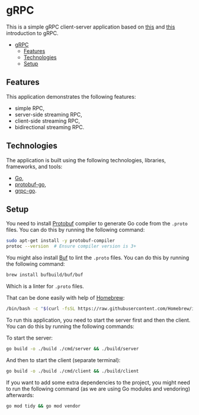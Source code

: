# gRPC

This is a simple gRPC client-server application based on [this](https://grpc.io/docs/languages/go/quickstart/) and [this](https://grpc.io/docs/languages/go/basics/) introduction to gRPC.

- [gRPC](#grpc)
  - [Features](#features)
  - [Technologies](#technologies)
  - [Setup](#setup)

## Features

This application demonstrates the following features:

- simple RPC,
- server-side streaming RPC,
- client-side streaming RPC,
- bidirectional streaming RPC.

## Technologies

The application is built using the following technologies, libraries, frameworks, and tools:

- [Go](https://golang.org/),
- [protobuf-go](https://github.com/protocolbuffers/protobuf-go),
- [grpc-go](https://github.com/grpc/grpc-go).

## Setup

You need to install [Protobuf](https://protobuf.dev/) compiler to generate Go code from the `.proto` files. You can do this by running the following command:

```bash
sudo apt-get install -y protobuf-compiler
protoc --version  # Ensure compiler version is 3+
```

You might also install [Buf](https://github.com/bufbuild/buf) to lint the `.proto` files. You can do this by running the following command:

```bash
brew install bufbuild/buf/buf
```

Which is a linter for `.proto` files.

That can be done easily with help of [Homebrew](https://brew.sh/):

```bash
/bin/bash -c "$(curl -fsSL https://raw.githubusercontent.com/Homebrew/install/HEAD/install.sh)"
```

To run this application, you need to start the server first and then the client. You can do this by running the following commands:

To start the server:

```bash
go build -o ./build ./cmd/server && ./build/server
```

And then to start the client (separate terminal):

```bash
go build -o ./build ./cmd/client && ./build/client
```

If you want to add some extra dependencies to the project, you might need to run the following command (as we are using Go modules and vendoring) afterwards:

```bash
go mod tidy && go mod vendor
```
